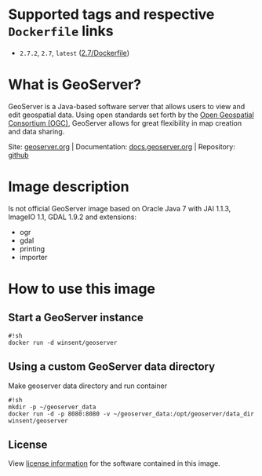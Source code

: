 # Supported tags and respective `Dockerfile` links #

- `2.7.2`, `2.7`, `latest` ([2.7/Dockerfile](https://bitbucket.org/ololoteam/geoserver-docker/src/e68aae3d583f1706c2bbd737067ad4da76d0d9b5/2.7))

# What is GeoServer? #
GeoServer is a Java-based software server that allows users to view and edit geospatial data. Using open standards set forth by the [Open Geospatial Consortium (OGC)](http://www.opengeospatial.org/), GeoServer allows for great flexibility in map creation and data sharing.

Site: [geoserver.org](http://geoserver.org/) | Documentation: [docs.geoserver.org](http://docs.geoserver.org/) | Repository: [github](https://github.com/geoserver/geoserver)
# Image description #

Is not official GeoServer image based on Oracle Java 7 with JAI 1.1.3, ImageIO 1.1, GDAL 1.9.2 and extensions:

* ogr
* gdal
* printing
* importer

# How to use this image #
## Start a GeoServer instance ##

```
#!sh
docker run -d winsent/geoserver

```

## Using a custom GeoServer data directory ##
Make geoserver data directory and run container
```
#!sh
mkdir -p ~/geoserver_data
docker run -d -p 8080:8080 -v ~/geoserver_data:/opt/geoserver/data_dir winsent/geoserver

```

## License ##
View [license information](http://geoserver.org/license/) for the software contained in this image.